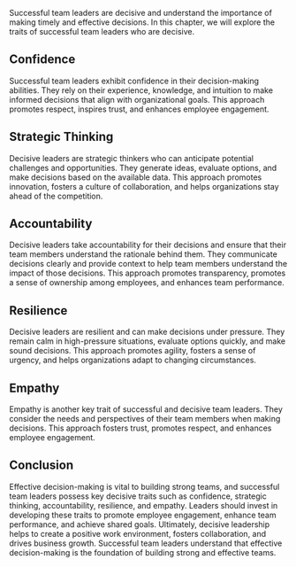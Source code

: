 

Successful team leaders are decisive and understand the importance of making timely and effective decisions. In this chapter, we will explore the traits of successful team leaders who are decisive.

## Confidence

Successful team leaders exhibit confidence in their decision-making abilities. They rely on their experience, knowledge, and intuition to make informed decisions that align with organizational goals. This approach promotes respect, inspires trust, and enhances employee engagement.

## Strategic Thinking

Decisive leaders are strategic thinkers who can anticipate potential challenges and opportunities. They generate ideas, evaluate options, and make decisions based on the available data. This approach promotes innovation, fosters a culture of collaboration, and helps organizations stay ahead of the competition.

## Accountability

Decisive leaders take accountability for their decisions and ensure that their team members understand the rationale behind them. They communicate decisions clearly and provide context to help team members understand the impact of those decisions. This approach promotes transparency, promotes a sense of ownership among employees, and enhances team performance.

## Resilience

Decisive leaders are resilient and can make decisions under pressure. They remain calm in high-pressure situations, evaluate options quickly, and make sound decisions. This approach promotes agility, fosters a sense of urgency, and helps organizations adapt to changing circumstances.

## Empathy

Empathy is another key trait of successful and decisive team leaders. They consider the needs and perspectives of their team members when making decisions. This approach fosters trust, promotes respect, and enhances employee engagement.

## Conclusion

Effective decision-making is vital to building strong teams, and successful team leaders possess key decisive traits such as confidence, strategic thinking, accountability, resilience, and empathy. Leaders should invest in developing these traits to promote employee engagement, enhance team performance, and achieve shared goals. Ultimately, decisive leadership helps to create a positive work environment, fosters collaboration, and drives business growth. Successful team leaders understand that effective decision-making is the foundation of building strong and effective teams.
